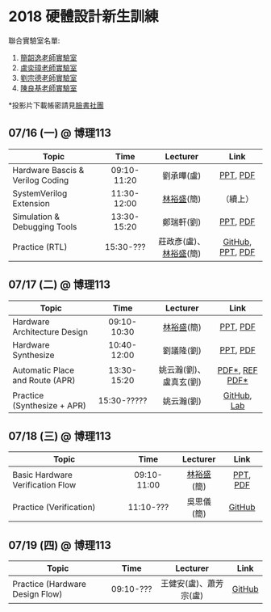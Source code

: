 # 2018 硬體設計新生訓練
聯合實驗室名單:
1. [簡韶逸老師實驗室](http://media.ee.ntu.edu.tw/)
1. [盧奕璋老師實驗室](http://async.ee.ntu.edu.tw/)
1. [劉宗德老師實驗室](http://www.ee.ntu.edu.tw/profile?id=1020909#)
1. [陳良基老師實驗室](http://video.ee.ntu.edu.tw/)

*投影片下載帳密請見[臉書社團](https://www.facebook.com/groups/962813393893009/permalink/967054023468946/)

## 07/16 (一) @ 博理113
|Topic|Time|Lecturer|Link|
|---|:---:|:---:|:---:|
|Hardware Bascis & Verilog Coding|09:10-11:20|劉承曄(盧)|[PPT](http://media.ee.ntu.edu.tw/crash_course/2018/vlsi/verilog_and_sv.pptx), [PDF](http://media.ee.ntu.edu.tw/crash_course/2018/vlsi/verilog_and_sv.pdf)|
|SystemVerilog Extension|11:30-12:00|[林裕盛](https://johnjohnlin.github.io/)(簡)|（續上）|
|Simulation & Debugging Tools|13:30-15:20|鄭瑞軒(劉)|[PPT](http://media.ee.ntu.edu.tw/crash_course/2018/vlsi/simulation_and_debug.pptx), [PDF](http://media.ee.ntu.edu.tw/crash_course/2018/vlsi/simulation_and_debug.pdf)|
|Practice (RTL)|15:30-???|莊政彥(盧)、[林裕盛](https://johnjohnlin.github.io/)(簡)|[GitHub](https://github.com/mediaic/VLSI_Lab1), [PPT](http://media.ee.ntu.edu.tw/crash_course/2018/vlsi/Lab1.pptx), [PDF](http://media.ee.ntu.edu.tw/crash_course/2018/vlsi/Lab1.pdf)|

## 07/17 (二) @ 博理113
|Topic|Time|Lecturer|Link|
|---|:---:|:---:|:---:|
|Hardware Architecture Design|09:10-10:30|[林裕盛](https://johnjohnlin.github.io/)(簡)|[PPT](http://media.ee.ntu.edu.tw/crash_course/2018/vlsi/hardware_architecture_design.pptx), [PDF](http://media.ee.ntu.edu.tw/crash_course/2018/vlsi/hardware_architecture_design.pdf)|
|Hardware Synthesize|10:40-12:00|劉議隆(劉)|[PPT](http://media.ee.ntu.edu.tw/crash_course/2018/vlsi/VLSI-Crash-Course-Synthesis.pptx), [PDF](http://media.ee.ntu.edu.tw/crash_course/2018/vlsi/VLSI-Crash-Course-Synthesis.pdf)|
|Automatic Place and Route (APR)|13:30-15:20|姚云瀚(劉)、盧真玄(劉)|[PDF*](http://media.ee.ntu.edu.tw/crash_course/2018/vlsi/secret/APR_v1.pdf), [REF PDF*](http://media.ee.ntu.edu.tw/crash_course/2018/vlsi/secret/CIC_edi.pdf)|
|Practice (Synthesize + APR)|15:30-?????|姚云瀚(劉)|[GitHub](https://github.com/mediaic/VLSI_Lab1), [Lab](http://media.ee.ntu.edu.tw/crash_course/2018/vlsi/Lab1_syn.zip)|

## 07/18 (三) @ 博理113
|Topic|Time|Lecturer|Link|
|---|:---:|:---:|:---:|
|Basic Hardware Verification Flow|09:10-11:00|[林裕盛](https://johnjohnlin.github.io/)(簡)|[PPT](http://media.ee.ntu.edu.tw/crash_course/2018/vlsi/basic_hardware_verification_flow.pptx), [PDF](http://media.ee.ntu.edu.tw/crash_course/2018/vlsi/basic_hardware_verification_flow.pdf)|
|Practice (Verification)|11:10-???|吳思儀(簡)|[GitHub](https://github.com/mediaic/VLSI_Lab2)|

## 07/19 (四) @ 博理113
|Topic|Time|Lecturer|Link|
|---|:---:|:---:|:---:|
|Practice (Hardware Design Flow)|09:10-???|王健安(盧)、蕭芳宗(盧)|[GitHub](https://github.com/mediaic/VLSI_Lab2)|
